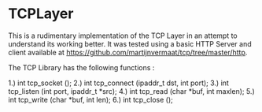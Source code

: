 # TCPLayer

This is a rudimentary implementation of the TCP Layer in an attempt to understand its working better. It was tested using a basic HTTP Server and client available at https://github.com/martijnvermaat/tcp/tree/master/http.

The TCP Library has the following functions :

1.) int tcp_socket ();
2.) int tcp_connect (ipaddr_t dst, int port);
3.) int tcp_listen (int port, ipaddr_t *src);
4.) int tcp_read (char *buf, int maxlen);
5.) int tcp_write (char *buf, int len);
6.) int tcp_close ();
